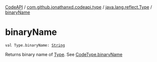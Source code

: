 [CodeAPI](../../index.md) / [com.github.jonathanxd.codeapi.type](../index.md) / [java.lang.reflect.Type](index.md) / [binaryName](.)

# binaryName

`val Type.binaryName: `[`String`](https://kotlinlang.org/api/latest/jvm/stdlib/kotlin/-string/index.html)

Returns binary name of [Type](#). See [CodeType.binaryName](../-code-type/binary-name.md)

